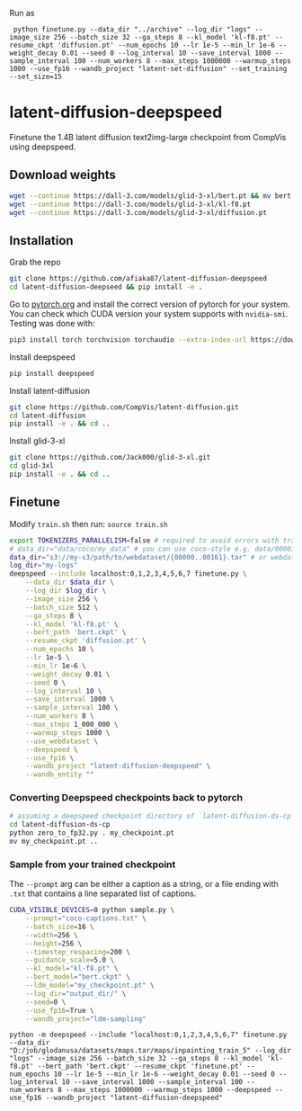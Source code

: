 Run as
```
 python finetune.py --data_dir "../archive" --log_dir "logs" --image_size 256 --batch_size 32 --ga_steps 8 --kl_model 'kl-f8.pt' --resume_ckpt 'diffusion.pt' --num_epochs 10 --lr 1e-5 --min_lr 1e-6 --weight_decay 0.01 --seed 0 --log_interval 10 --save_interval 1000 --sample_interval 100 --num_workers 8 --max_steps 1000000 --warmup_steps 1000 --use_fp16 --wandb_project "latent-set-diffusion" --set_training --set_size=15
```
# latent-diffusion-deepspeed 

Finetune the 1.4B latent diffusion text2img-large checkpoint from CompVis using deepspeed.

## Download weights
```sh
wget --continue https://dall-3.com/models/glid-3-xl/bert.pt && mv bert.pt bert.ckpt
wget --continue https://dall-3.com/models/glid-3-xl/kl-f8.pt
wget --continue https://dall-3.com/models/glid-3-xl/diffusion.pt
```

## Installation

Grab the repo
```sh
git clone https://github.com/afiaka87/latent-diffusion-deepspeed
cd latent-diffusion-deepseed && pip install -e .
```

Go to [pytorch.org](https://pytorch.org/get-started/locally/) and install the correct version of pytorch for your system. 
You can check which CUDA version your system supports with `nvidia-smi`. Testing was done with:
```sh
pip3 install torch torchvision torchaudio --extra-index-url https://download.pytorch.org/whl/cu113
```

Install deepspeed
```sh
pip install deepspeed
```

Install latent-diffusion
```sh
git clone https://github.com/CompVis/latent-diffusion.git
cd latent-diffusion
pip install -e . && cd ..
```

Install glid-3-xl
```sh
git clone https://github.com/Jack000/glid-3-xl.git
cd glid-3xl
pip install -e . && cd ..
```

## Finetune

Modify `train.sh` then run:
`source train.sh`

```sh
export TOKENIZERS_PARALLELISM=false # required to avoid errors with transformers lib
# data_dir="data/coco/my_data" # you can use coco-style e.g. data/00001.png -> data/00001.txt pairs.
data_dir="s3://my-s3/path/to/webdataset/{00000..00161}.tar" # or webdataset. `--max_steps` and `--use_webdataset` required for wds
log_dir="my-logs"
deepspeed --include localhost:0,1,2,3,4,5,6,7 finetune.py \
    --data_dir $data_dir \
    --log_dir $log_dir \
    --image_size 256 \
    --batch_size 512 \
    --ga_steps 8 \
    --kl_model 'kl-f8.pt' \
    --bert_path 'bert.ckpt' \
    --resume_ckpt 'diffusion.pt' \
    --num_epochs 10 \
    --lr 1e-5 \
    --min_lr 1e-6 \
    --weight_decay 0.01 \
    --seed 0 \
    --log_interval 10 \
    --save_interval 1000 \
    --sample_interval 100 \
    --num_workers 8 \
    --max_steps 1_000_000 \
    --warmup_steps 1000 \
    --use_webdataset \
    --deepspeed \
    --use_fp16 \
    --wandb_project "latent-diffusion-deepspeed" \
    --wandb_entity ""
``` 


### Converting Deepspeed checkpoints back to pytorch

```sh
# assuming a deepspeed checkpoint directory of `latent-diffusion-ds-cp`
cd latent-diffusion-ds-cp
python zero_to_fp32.py . my_checkpoint.pt
mv my_checkpoint.pt ..
```

### Sample from your trained checkpoint

The `--prompt` arg can be either a caption as a string, or a file ending with `.txt` that contains a line separated list of captions.

```sh
CUDA_VISIBLE_DEVICES=0 python sample.py \
    --prompt="coco-captions.txt" \
    --batch_size=16 \
    --width=256 \
    --height=256 \
    --timestep_respacing=200 \
    --guidance_scale=5.0 \
    --kl_model="kl-f8.pt" \
    --bert_model="bert.ckpt" \
    --ldm_model="my_checkpoint.pt" \
    --log_dir="output_dir/" \
    --seed=0 \
    --use_fp16=True \
    --wandb_project="ldm-sampling"
```

```
python -m deepspeed --include "localhost:0,1,2,3,4,5,6,7" finetune.py --data_dir "D:/job/glodanusa/datasets/maps.tar/maps/inpainting_train_5" --log_dir "logs" --image_size 256 --batch_size 32 --ga_steps 8 --kl_model 'kl-f8.pt' --bert_path 'bert.ckpt' --resume_ckpt 'finetune.pt' --num_epochs 10 --lr 1e-5 --min_lr 1e-6 --weight_decay 0.01 --seed 0 --log_interval 10 --save_interval 1000 --sample_interval 100 --num_workers 8 --max_steps 1000000 --warmup_steps 1000 --deepspeed --use_fp16 --wandb_project "latent-diffusion-deepspeed"
```